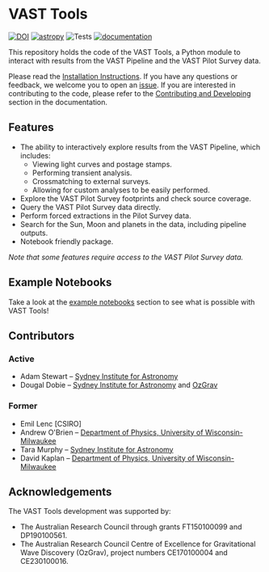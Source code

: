 # VAST Tools
[![DOI](https://zenodo.org/badge/199943719.svg)](https://zenodo.org/badge/latestdoi/199943719)
[![astropy](http://img.shields.io/badge/powered%20by-AstroPy-orange.svg?style=flat)](http://www.astropy.org/)
![Tests](https://github.com/askap-vast/vast-tools/actions/workflows/pytest.yml/badge.svg)
[![documentation](https://img.shields.io/badge/docs-mkdocs%20material-blue.svg?style=flat)](https://vast-survey.org/vast-tools/)

This repository holds the code of the VAST Tools, a Python module to interact with results from the VAST Pipeline and the VAST Pilot Survey data.

Please read the [Installation Instructions](https://vast-survey.org/vast-tools/getting_started/installation/). If you have any questions or feedback, we welcome you to open an [issue](https://github.com/askap-vast/vast-tools/issues). 
If you are interested in contributing to the code, please refer to the [Contributing and Developing](https://vast-survey.org/vast-tools/contributing/develop/) section in the documentation.

## Features

  * The ability to interactively explore results from the VAST Pipeline, which includes:
      - Viewing light curves and postage stamps.
      - Performing transient analysis.
      - Crossmatching to external surveys.
      - Allowing for custom analyses to be easily performed.
  * Explore the VAST Pilot Survey footprints and check source coverage.
  * Query the VAST Pilot Survey data directly.
  * Perform forced extractions in the Pilot Survey data.
  * Search for the Sun, Moon and planets in the data, including pipeline outputs.
  * Notebook friendly package.
  

_Note that some features require access to the VAST Pilot Survey data._

## Example Notebooks

Take a look at the [example notebooks](https://github.com/askap-vast/vast-tools/tree/master/notebook-examples) section to see what is possible with VAST Tools!

## Contributors

### Active

* Adam Stewart – [Sydney Institute for Astronomy](https://sifa.sydney.edu.au/)
* Dougal Dobie – [Sydney Institute for Astronomy](https://sifa.sydney.edu.au/) and [OzGrav](https://www.ozgrav.org)

### Former
* Emil Lenc [CSIRO]
* Andrew O'Brien – [Department of Physics, University of Wisconsin-Milwaukee](https://uwm.edu/physics/research/astronomy-gravitation-cosmology/)
* Tara Murphy – [Sydney Institute for Astronomy](https://sifa.sydney.edu.au/)
* David Kaplan – [Department of Physics, University of Wisconsin-Milwaukee](https://uwm.edu/physics/research/astronomy-gravitation-cosmology/)

## Acknowledgements

The VAST Tools development was supported by:

* The Australian Research Council through grants FT150100099 and DP190100561.
* The Australian Research Council Centre of Excellence for Gravitational Wave Discovery (OzGrav), project numbers CE170100004 and CE230100016.
